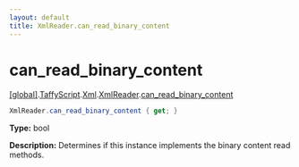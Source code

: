 ```yaml
---
layout: default
title: XmlReader.can_read_binary_content
---
```


# can_read_binary_content

[\[global\]]({{site.baseurl}}/docs/).[TaffyScript]({{site.baseurl}}/docs/TaffyScript/).[Xml]({{site.baseurl}}/docs/TaffyScript/Xml/).[XmlReader]({{site.baseurl}}/docs/TaffyScript/Xml/XmlReader/).[can_read_binary_content]({{site.baseurl}}/docs/TaffyScript/Xml/XmlReader/can_read_binary_content/)

```cs
XmlReader.can_read_binary_content { get; }
```

**Type:** bool

**Description:** Determines if this instance implements the binary content read methods.
